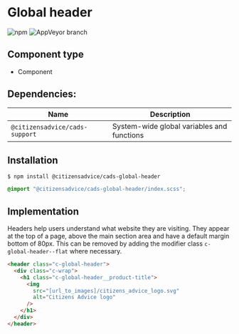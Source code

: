 # Global header

![npm](https://img.shields.io/npm/v/:package.svg)
![AppVeyor branch](https://img.shields.io/appveyor/ci/:user/:repo/:branch.svg)

## Component type

- Component

## Dependencies:

| Name                           | Description                                |
| ------------------------------ | ------------------------------------------ |
| `@citizensadvice/cads-support` | System-wide global variables and functions |

## Installation

```
$ npm install @citizensadvice/cads-global-header
```

```scss
@import "@citizensadvice/cads-global-header/index.scss";
```

## Implementation

Headers help users understand what website they are visiting. They appear at the top of a page, above the main section area and have a default margin bottom of 80px. This can be removed by adding the modifier class `c-global-header--flat` where necessary.

<!-- prettier-ignore-start -->
```html
<header class="c-global-header">
  <div class="c-wrap">
    <h1 class="c-global-header__product-title">
      <img
        src="[url_to_images]/citizens_advice_logo.svg"
        alt="Citizens Advice logo"
      />
    </h1>
  </div>
</header>
```
<!-- prettier-ignore-end -->
